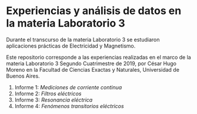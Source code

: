 # Experiencias y análisis de datos en la materia Laboratorio 3

Durante el transcurso de la materia Laboratorio 3 se estudiaron aplicaciones prácticas de Electricidad y Magnetismo.

Este repositorio corresponde a las experiencias realizadas en el marco de la materia Laboratorio 3 Segundo Cuatrimestre de 2019, por César Hugo Moreno en la Facultad de Ciencias Exactas y Naturales, Universidad de Buenos Aires.

1. Informe 1: *Mediciones de corriente continua*
2. Informe 2: *Filtros eléctricos*
3. Informe 3: *Resonancia eléctrica*
4. Informe 4: *Fenómenos transitorios eléctricos*


